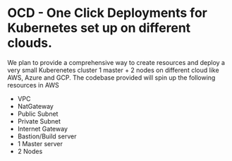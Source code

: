 # OCD - One Click Deployments for Kubernetes set up on different clouds.

We plan to provide a comprehensive way to create resources and deploy a very small Kuberenetes cluster 1 master + 2 nodes on different cloud like AWS, Azure and GCP.
The codebase provided will spin up the following resources in AWS
   * VPC
   * NatGateway
   * Public Subnet
   * Private Subnet
   * Internet Gateway
   * Bastion/Build server
   * 1 Master server
   * 2 Nodes
